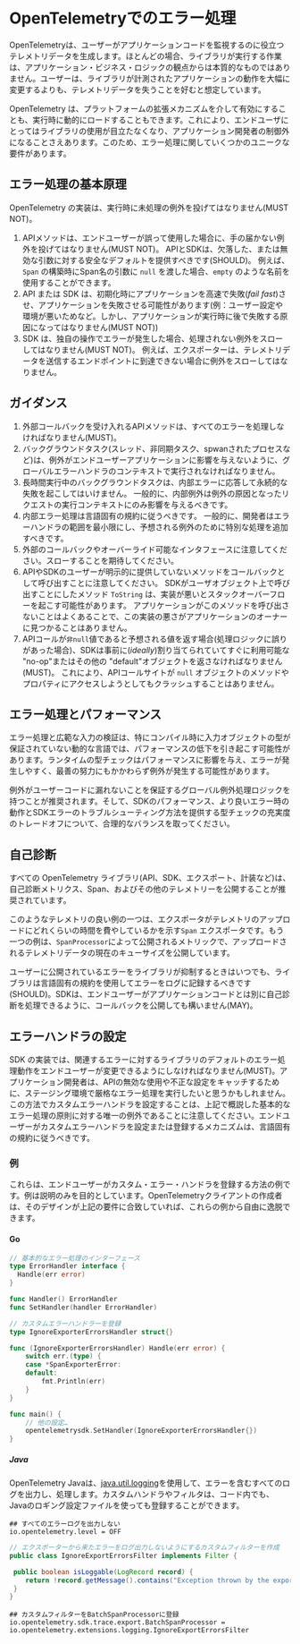 <!--
# Error handling in OpenTelemetry
-->

# OpenTelemetryでのエラー処理

<!--
OpenTelemetry generates telemetry data to help users monitor application code.
In most cases, the work that the library performs is not essential from the perspective of application business logic.
We assume that users would prefer to lose telemetry data rather than have the library significantly change the behavior of the instrumented application.
-->

OpenTelemetryは、ユーザーがアプリケーションコードを監視するのに役立つテレメトリデータを生成します。ほとんどの場合、ライブラリが実行する作業は、アプリケーション・ビジネス・ロジックの観点からは本質的なものではありません。ユーザーは、ライブラリが計測されたアプリケーションの動作を大幅に変更するよりも、テレメトリデータを失うことを好むと想定しています。

<!--
OpenTelemetry may be enabled via platform extensibility mechanisms, or dynamically loaded at runtime.
This makes the use of the library non-obvious for end users, and may even be outside of the application developer's control.
This makes for some unique requirements with respect to error handling.
-->

OpenTelemetry は、プラットフォームの拡張メカニズムを介して有効にすることも、実行時に動的にロードすることもできます。これにより、エンドユーザにとってはライブラリの使用が目立たなくなり、アプリケーション開発者の制御外になることさえあります。このため、エラー処理に関していくつかのユニークな要件があります。

<!--
## Basic error handling principles
-->

## エラー処理の基本原理

<!--
OpenTelemetry implementations MUST NOT throw unhandled exceptions at run time.
-->

OpenTelemetry の実装は、実行時に未処理の例外を投げてはなりません(MUST NOT)。

<!--
1. API methods MUST NOT throw unhandled exceptions when used incorrectly by end users.
   The API and SDK SHOULD provide safe defaults for missing or invalid arguments.
   For instance, a name like `empty` may be used if the user passes in `null` as the span name argument during `Span` construction.
2. The API or SDK may _fail fast_ and cause the application to fail on initialization, e.g. because of a bad user config or environment, but MUST NOT cause the application to fail later at run time, e.g. due to dynamic config settings received from the Collector.
3. The SDK MUST NOT throw unhandled exceptions for errors in their own operations.
   For example, an exporter should not throw an exception when it cannot reach the endpoint to which it sends telemetry data.
-->

1. APIメソッドは、エンドユーザーが誤って使用した場合に、手の届かない例外を投げてはなりません(MUST NOT)。
   APIとSDKは、欠落した、または無効な引数に対する安全なデフォルトを提供すべきです(SHOULD)。
   例えば、`Span` の構築時にSpan名の引数に `null` を渡した場合、`empty` のような名前を使用することができます。
2. API または SDK は、初期化時にアプリケーションを高速で失敗(_fail fast_)させ、アプリケーションを失敗させる可能性があります(例：ユーザー設定や環境が悪いためなど。しかし、アプリケーションが実行時に後で失敗する原因になってはなりません(MUST NOT))
3. SDK は、独自の操作でエラーが発生した場合、処理されない例外をスローしてはなりません(MUST NOT)。
   例えば、エクスポーターは、テレメトリデータを送信するエンドポイントに到達できない場合に例外をスローしてはなりません。

<!--
## Guidance
-->

## ガイダンス

<!--
1. API methods that accept external callbacks MUST handle all errors.
2. Background tasks (e.g. threads, asynchronous tasks, and spawned processes) should run in the context of a global error handler to ensure that exceptions do not affect the end user application.
3. Long-running background tasks should not fail permanently in response to internal errors.
   In general, internal exceptions should only affect the execution context of the request that caused the exception.
4. Internal error handling should follow language-specific conventions.
   In general, developers should minimize the scope of error handlers and add special processing for expected exceptions.
5. Beware external callbacks and overrideable interfaces: Expect them to throw.
6. Beware to call any methods that wasn't explicitly provided by API and SDK users as a callbacks.
   Method `ToString` that SDK may decide to call on user object may be badly implemented and lead to stack overflow.
   It is common that the application never calls this method and this bad implementation would never be caught by an application owner.
7. Whenever API call returns values that is expected to be non-`null` value - in case of error in processing logic - SDK MUST return a "no-op" or any other "default" object that was (_ideally_) pre-allocated and readily available.
   This way API call sites will not crash on attempts to access methods and properties of a `null` objects.
-->

1. 外部コールバックを受け入れるAPIメソッドは、すべてのエラーを処理しなければなりません(MUST)。
2. バックグラウンドタスク(スレッド、非同期タスク、spwanされたプロセスなど)は、例外がエンドユーザーアプリケーションに影響を与えないように、グローバルエラーハンドラのコンテキストで実行されなければなりません。
3. 長時間実行中のバックグラウンドタスクは、内部エラーに応答して永続的な失敗を起こしてはいけません。
   一般的に、内部例外は例外の原因となったリクエストの実行コンテキストにのみ影響を与えるべきです。
4. 内部エラー処理は言語固有の規約に従うべきです。
   一般的に、開発者はエラーハンドラの範囲を最小限にし、予想される例外のために特別な処理を追加すべきです。
5. 外部のコールバックやオーバーライド可能なインタフェースに注意してください。スローすることを期待してください。
6. APIやSDKのユーザーが明示的に提供していないメソッドをコールバックとして呼び出すことに注意してください。
   SDKがユーザオブジェクト上で呼び出すことにしたメソッド `ToString` は、実装が悪いとスタックオーバーフローを起こす可能性があります。
   アプリケーションがこのメソッドを呼び出さないことはよくあることで、この実装の悪さがアプリケーションのオーナーに見つかることはありません。
7. APIコールが`非null`値であると予想される値を返す場合(処理ロジックに誤りがあった場合)、SDKは事前に(_ideally_)割り当てられていてすぐに利用可能な "no-op"またはその他の "default"オブジェクトを返さなければなりません(MUST)。
   これにより、APIコールサイトが `null` オブジェクトのメソッドやプロパティにアクセスしようとしてもクラッシュすることはありません。

<!--
## Error handling and performance
-->

## エラー処理とパフォーマンス

<!--
Error handling and extensive input validation may cause performance degradation, especially on dynamic languages where the input object types are not guaranteed in compile time.
Runtime type checks will impact performance and are error prone, exceptions may occur despite the best effort.
-->

エラー処理と広範な入力の検証は、特にコンパイル時に入力オブジェクトの型が保証されていない動的な言語では、パフォーマンスの低下を引き起こす可能性があります。ランタイムの型チェックはパフォーマンスに影響を与え、エラーが発生しやすく、最善の努力にもかかわらず例外が発生する可能性があります。

<!--
It is recommended to have a global exception handling logic that will guarantee that exceptions are not leaking to the user code.
And make a reasonable trade off of the SDK performance and fullness of type checks that will provide a better on-error behavior and SDK errors troubleshooting.
-->

例外がユーザーコードに漏れないことを保証するグローバル例外処理ロジックを持つことが推奨されます。そして、SDKのパフォーマンス、より良いエラー時の動作とSDKエラーのトラブルシューティング方法を提供する型チェックの充実度のトレードオフについて、合理的なバランスを取ってください。

<!--
## Self-diagnostics
-->

## 自己診断

<!--
All OpenTelemetry libraries -- the API, SDK, exporters, instrumentations, etc. -- are encouraged to expose self-troubleshooting metrics, spans, and other telemetry that can be easily enabled and filtered out by default.
-->

すべての OpenTelemetry ライブラリ(API、SDK、エクスポート、計装など)は、自己診断メトリクス、Span、およびその他のテレメトリーを公開することが推奨されています。

<!--
One good example of such telemetry is a `Span` exporter that indicates how much time exporters spend uploading telemetry.
Another example may be a metric exposed by a `SpanProcessor` that describes the current queue size of telemetry data to be uploaded.
-->

このようなテレメトリの良い例の一つは、エクスポータがテレメトリのアップロードにどれくらいの時間を費やしているかを示す`Span` エクスポータです。もう一つの例は、`SpanProcessor`によって公開されるメトリックで、アップロードされるテレメトリデータの現在のキューサイズを公開しています。

<!--
Whenever the library suppresses an error that would otherwise have been exposed to the user, the library SHOULD log the error using language-specific conventions.
SDKs MAY expose callbacks to allow end users to handle self-diagnostics separately from application code.
-->

ユーザーに公開されているエラーをライブラリが抑制するときはいつでも、ライブラリは言語固有の規約を使用してエラーをログに記録するべきです(SHOULD)。SDKは、エンドユーザーがアプリケーションコードとは別に自己診断を処理できるように、コールバックを公開しても構いません(MAY)。

<!--
## Configuring Error Handlers
-->

## エラーハンドラの設定

<!--
SDK implementations MUST allow end users to change the library's default error handling behavior for relevant errors.
Application developers may want to run with strict error handling in a staging environment to catch invalid uses of the API, or malformed config.
Note that configuring a custom error handler in this way is the only exception to the basic error handling principles outlined above.
The mechanism by which end users set or register a custom error handler should follow language-specific conventions.
-->

SDK の実装では、関連するエラーに対するライブラリのデフォルトのエラー処理動作をエンドユーザーが変更できるようにしなければなりません(MUST)。アプリケーション開発者は、APIの無効な使用や不正な設定をキャッチするために、ステージング環境で厳格なエラー処理を実行したいと思うかもしれません。この方法でカスタムエラーハンドラを設定することは、上記で概説した基本的なエラー処理の原則に対する唯一の例外であることに注意してください。エンドユーザーがカスタムエラーハンドラを設定または登録するメカニズムは、言語固有の規約に従うべきです。

<!--
### Examples
-->

### 例

<!--
These are examples of how end users might register custom error handlers.
Examples are for illustration purposes only. OpenTelemetry client authors
are free to deviate from these provided that their design matches the requirements outlined above.
-->

これらは、エンドユーザーがカスタム・エラー・ハンドラを登録する方法の例です。例は説明のみを目的としています。OpenTelemetryクライアントの作成者は、そのデザインが上記の要件に合致していれば、これらの例から自由に逸脱できます。


#### Go

```go
// 基本的なエラー処理のインターフェース
type ErrorHandler interface {
  Handle(err error)
}

func Handler() ErrorHandler
func SetHandler(handler ErrorHandler)
```

```go
// カスタムエラーハンドラーを登録
type IgnoreExporterErrorsHandler struct{}

func (IgnoreExporterErrorsHandler) Handle(err error) {
    switch err.(type) {
    case *SpanExporterError:
    default:
        fmt.Println(err)
    }
}

func main() {
    // 他の設定…
    opentelemetrysdk.SetHandler(IgnoreExporterErrorsHandler{})
}

```

##### Java

<!--
OpenTelemetry Java uses [java.util.logging](https://docs.oracle.com/javase/7/docs/api/java/util/logging/package-summary.html)
to output and handle all logs, including errors. Custom handlers and filters can be registered both in code and using the Java logging configuration file.
-->

OpenTelemetry Javaは、[java.util.logging](https://docs.oracle.com/javase/7/docs/api/java/util/logging/package-summary.html)を使用して、エラーを含むすべてのログを出力し、処理します。カスタムハンドラやフィルタは、コード内でも、Javaのロギング設定ファイルを使っても登録することができます。


```properties
## すべてのエラーログを出力しない
io.opentelemetry.level = OFF
```

```java
// エクスポーターから来たエラーをログ出力しないようにするカスタムフィルターを作成
public class IgnoreExportErrorsFilter implements Filter {

 public boolean isLoggable(LogRecord record) {
    return !record.getMessage().contains("Exception thrown by the export");
 }
}
```

```properties
## カスタムフィルターをBatchSpanProcessorに登録
io.opentelemetry.sdk.trace.export.BatchSpanProcessor = io.opentelemetry.extensions.logging.IgnoreExportErrorsFilter
```